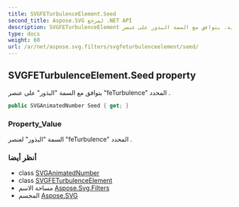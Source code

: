 ```yaml
---
title: SVGFETurbulenceElement.Seed
second_title: Aspose.SVG لمرجع .NET API
description: SVGFETurbulenceElement ملكية. يتوافق مع السمة البذور على عنصر feTurbulence المحدد .
type: docs
weight: 60
url: /ar/net/aspose.svg.filters/svgfeturbulenceelement/seed/
---
```

## SVGFETurbulenceElement.Seed property

يتوافق مع السمة "البذور" على عنصر "feTurbulence" المحدد .

```csharp
public SVGAnimatedNumber Seed { get; }
```

### Property_Value

السمة "البذور" لعنصر "feTurbulence" المحدد .

### أنظر أيضا

* class [SVGAnimatedNumber](../../../aspose.svg.datatypes/svganimatednumber/)
* class [SVGFETurbulenceElement](../)
* مساحة الاسم [Aspose.Svg.Filters](../../svgfeturbulenceelement/)
* المجسم [Aspose.SVG](../../../)


